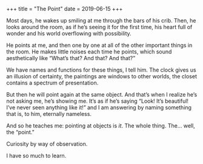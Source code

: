 +++
title = "The Point"
date = 2019-06-15
+++

Most days, he wakes up smiling at me through the bars of his crib. Then, he looks around the room, as if he&#8217;s seeing it for the first time, his heart full of wonder and his world overflowing with possibility.

He points at me, and then one by one at all of the other important things in the room. He makes little noises each time he points, which sound aesthetically like &#8220;What&#8217;s that? And that? And that?&#8221;

We have names and functions for these things, I tell him. The clock gives us an illusion of certainty, the paintings are windows to other worlds, the closet contains a spectrum of presentation.

But then he will point again at the same object. And that&#8217;s when I realize he&#8217;s not asking me, he&#8217;s showing me. It&#8217;s as if he&#8217;s saying &#8220;Look! It&#8217;s beautiful! I&#8217;ve never seen anything like it!&#8221; and I am answering by naming something that is, to him, eternally nameless.

And so he teaches me: pointing at objects is _it_. The whole thing. The&#8230; well, the &#8220;point.&#8221;

Curiosity by way of observation.

I have so much to learn.